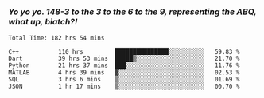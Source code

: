 ### ***Yo yo yo. 148-3 to the 3 to the 6 to the 9, representing the ABQ, what up, biatch?!***

<!--START_SECTION:waka-->

```text
Total Time: 182 hrs 54 mins

C++           110 hrs         ███████████████░░░░░░░░░░   59.83 %
Dart          39 hrs 53 mins  █████▒░░░░░░░░░░░░░░░░░░░   21.70 %
Python        21 hrs 37 mins  ███░░░░░░░░░░░░░░░░░░░░░░   11.76 %
MATLAB        4 hrs 39 mins   ▓░░░░░░░░░░░░░░░░░░░░░░░░   02.53 %
SQL           3 hrs 6 mins    ▒░░░░░░░░░░░░░░░░░░░░░░░░   01.69 %
JSON          1 hr 17 mins    ▒░░░░░░░░░░░░░░░░░░░░░░░░   00.70 %
```

<!--END_SECTION:waka-->

<!--
**AJMC2002/AJMC2002** is a ✨ _special_ ✨ repository because its `README.md` (this file) appears on your GitHub profile.

Here are some ideas to get you started:

- 🔭 I’m currently working on ...
- 🌱 I’m currently learning ...
- 👯 I’m looking to collaborate on ...
- 🤔 I’m looking for help with ...
- 💬 Ask me about ...
- 📫 How to reach me: ...
- 😄 Pronouns: ...
- ⚡ Fun fact: ...
-->
